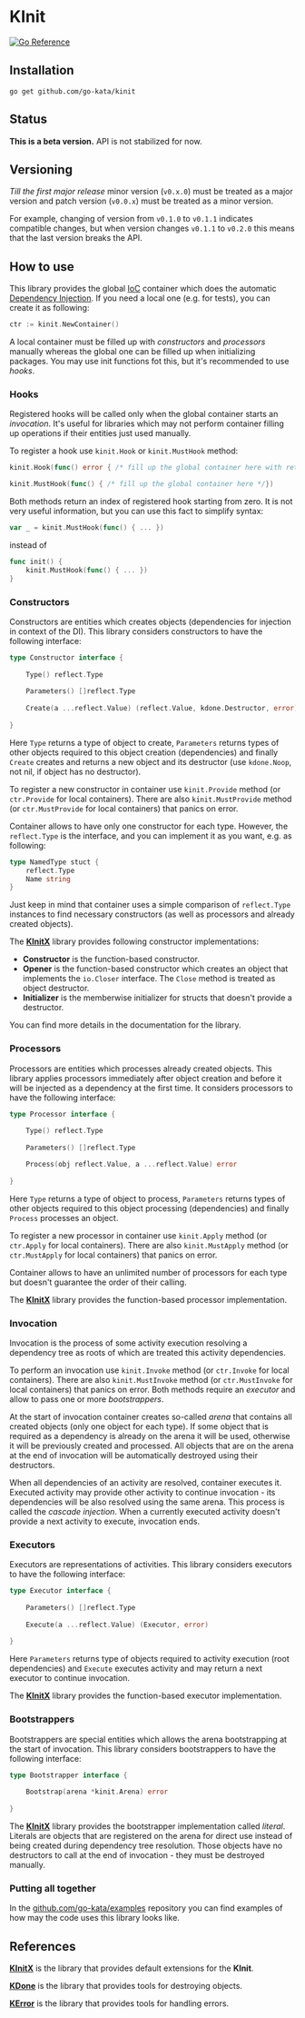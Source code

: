 # KInit

[![Go Reference](https://pkg.go.dev/badge/github.com/go-kata/kinit.svg)](https://pkg.go.dev/github.com/go-kata/kinit)

## Installation

`go get github.com/go-kata/kinit`

## Status

**This is a beta version.** API is not stabilized for now.

## Versioning

*Till the first major release* minor version (`v0.x.0`) must be treated as a major version
and patch version (`v0.0.x`) must be treated as a minor version.

For example, changing of version from `v0.1.0` to `v0.1.1` indicates compatible changes,
but when version changes `v0.1.1` to `v0.2.0` this means that the last version breaks the API.

## How to use

This library provides the global [IoC](https://en.wikipedia.org/wiki/Inversion_of_control) container which does
the automatic [Dependency Injection](https://en.wikipedia.org/wiki/Dependency_injection). If you need a local one
(e.g. for tests), you can create it as following:

```go
ctr := kinit.NewContainer()
```

A local container must be filled up with *constructors* and *processors* manually whereas the global one can be
filled up when initializing packages. You may use init functions fot this, but it's recommended to use *hooks*.

### Hooks

Registered hooks will be called only when the global container starts an *invocation*. It's useful for libraries
which may not perform container filling up operations if their entities just used manually.

To register a hook use `kinit.Hook` or `kinit.MustHook` method:

```go
kinit.Hook(func() error { /* fill up the global container here with returning error if occurred */ })

kinit.MustHook(func() { /* fill up the global container here */})
```

Both methods return an index of registered hook starting from zero. It is not very useful information, but
you can use this fact to simplify syntax:

```go
var _ = kinit.MustHook(func() { ... })
```

instead of

```go
func init() {
	kinit.MustHook(func() { ... })
}
```

### Constructors

Constructors are entities which creates objects (dependencies for injection in context of the DI). This library
considers constructors to have the following interface:

```go
type Constructor interface {
	
	Type() reflect.Type
	
	Parameters() []reflect.Type
	
	Create(a ...reflect.Value) (reflect.Value, kdone.Destructor, error)
	
}
```

Here `Type` returns a type of object to create, `Parameters` returns types of other objects required to this
object creation (dependencies) and finally `Create` creates and returns a new object and its destructor (use
`kdone.Noop`, not nil, if object has no destructor).

To register a new constructor in container use `kinit.Provide` method (or `ctr.Provide` for local containers).
There are also `kinit.MustProvide` method (or `ctr.MustProvide` for local containers) that panics on error.

Container allows to have only one constructor for each type. However, the `reflect.Type` is the interface, and
you can implement it as you want, e.g. as following:

```go
type NamedType stuct {
	reflect.Type
	Name string
}
```

Just keep in mind that container uses a simple comparison of `reflect.Type` instances to find necessary constructors
(as well as processors and already created objects).

The **[KInitX](https://github.com/go-kata/kinitx)** library provides following constructor implementations:

* **Constructor** is the function-based constructor.
* **Opener** is the function-based constructor which creates an object that implements the `io.Closer` interface.
  The `Close` method is treated as object destructor.
* **Initializer** is the memberwise initializer for structs that doesn't provide a destructor.

You can find more details in the documentation for the library.

### Processors

Processors are entities which processes already created objects. This library applies processors immediately after
object creation and before it will be injected as a dependency at the first time. It considers processors to have
the following interface:

```go
type Processor interface {
	
	Type() reflect.Type
	
	Parameters() []reflect.Type

	Process(obj reflect.Value, a ...reflect.Value) error
	
}
```

Here `Type` returns a type of object to process, `Parameters` returns types of other objects required to this
object processing (dependencies) and finally `Process` processes an object.

To register a new processor in container use `kinit.Apply` method (or `ctr.Apply` for local containers).
There are also `kinit.MustApply` method (or `ctr.MustApply` for local containers) that panics on error.

Container allows to have an unlimited number of processors for each type but doesn't guarantee the order of their
calling.

The **[KInitX](https://github.com/go-kata/kinitx)** library provides the function-based processor implementation.

### Invocation

Invocation is the process of some activity execution resolving a dependency tree as roots of which are treated
this activity dependencies.

To perform an invocation use `kinit.Invoke` method (or `ctr.Invoke` for local containers). There are also
`kinit.MustInvoke` method (or `ctr.MustInvoke` for local containers) that panics on error. Both methods
require an *executor* and allow to pass one or more *bootstrappers*.

At the start of invocation container creates so-called *arena* that contains all created objects (only one object
for each type). If some object that is required as a dependency is already on the arena it will be used, otherwise
it will be previously created and processed. All objects that are on the arena at the end of invocation will be
automatically destroyed using their destructors.

When all dependencies of an activity are resolved, container executes it. Executed activity may provide other
activity to continue invocation - its dependencies will be also resolved using the same arena. This process is
called the *cascade injection*. When a currently executed activity doesn't provide a next activity to execute,
invocation ends.

### Executors

Executors are representations of activities. This library considers executors to have the following interface:

```go
type Executor interface {
	
	Parameters() []reflect.Type
	
	Execute(a ...reflect.Value) (Executor, error)
	
}
```

Here `Parameters` returns type of objects required to activity execution (root dependencies) and `Execute` executes
activity and may return a next executor to continue invocation.

The **[KInitX](https://github.com/go-kata/kinitx)** library provides the function-based executor implementation.

### Bootstrappers

Bootstrappers are special entities which allows the arena bootstrapping at the start of invocation. This library
considers bootstrappers to have the following interface:

```go
type Bootstrapper interface {
	
	Bootstrap(arena *kinit.Arena) error
	
}
```

The **[KInitX](https://github.com/go-kata/kinitx)** library provides the bootstrapper implementation called *literal*.
Literals are objects that are registered on the arena for direct use instead of being created during dependency tree
resolution. Those objects have no destructors to call at the end of invocation - they must be destroyed manually.

### Putting all together

In the [github.com/go-kata/examples](https://github.com/go-kata/examples) repository you can find examples of how may
the code uses this library looks like.

## References

**[KInitX](https://github.com/go-kata/kinitx)** is the library that provides default extensions for the **KInit**.

**[KDone](https://github.com/go-kata/kinitx)** is the library that provides tools for destroying objects.

**[KError](https://github.com/go-kata/kinitx)** is the library that provides tools for handling errors.
